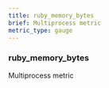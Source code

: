 ```yaml
---
title: ruby_memory_bytes
brief: Multiprocess metric
metric_type: gauge
---
```

### ruby_memory_bytes

Multiprocess metric
